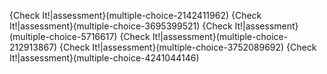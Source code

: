 
{Check It!|assessment}(multiple-choice-2142411962)
{Check It!|assessment}(multiple-choice-3695399521)
{Check It!|assessment}(multiple-choice-5716617)
{Check It!|assessment}(multiple-choice-212913867)
{Check It!|assessment}(multiple-choice-3752089692)
{Check It!|assessment}(multiple-choice-4241044146)

